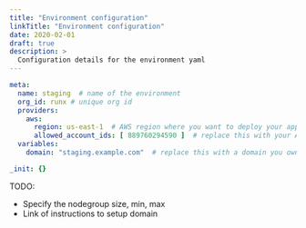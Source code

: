 ```yaml
---
title: "Environment configuration"
linkTitle: "Environment configuration"
date: 2020-02-01
draft: true
description: >
  Configuration details for the environment yaml
---
```


```yaml
meta:
  name: staging  # name of the environment
  org_id: runx # unique org id
  providers:
    aws:
      region: us-east-1  # AWS region where you want to deploy your apps
      allowed_account_ids: [ 889760294590 ]  # replace this with your AWS account id
  variables:
    domain: "staging.example.com"  # replace this with a domain you own

_init: {}
```

TODO:
* Specify the nodegroup size, min, max
* Link of instructions to setup domain
